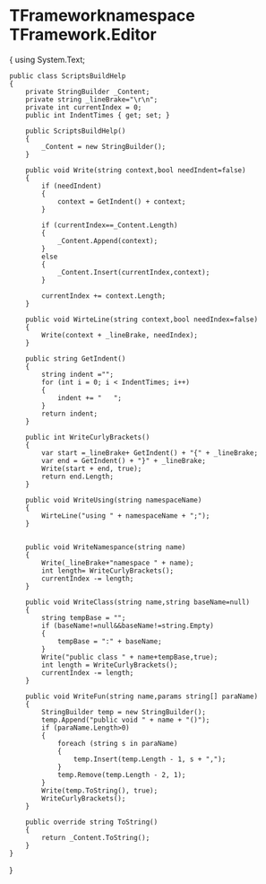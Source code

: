 # TFrameworknamespace TFramework.Editor
{
    using System.Text;

    public class ScriptsBuildHelp  
    {
        private StringBuilder _Content;
        private string _lineBrake="\r\n";
        private int currentIndex = 0;
        public int IndentTimes { get; set; }

        public ScriptsBuildHelp()
        {
            _Content = new StringBuilder();
        }

        public void Write(string context,bool needIndent=false)
        {
            if (needIndent)
            {
                context = GetIndent() + context;
            }

            if (currentIndex==_Content.Length)
            {
                _Content.Append(context);
            }
            else
            {
                _Content.Insert(currentIndex,context);
            }

            currentIndex += context.Length;
        }

        public void WirteLine(string context,bool needIndex=false)
        {
            Write(context + _lineBrake, needIndex);
        }

        public string GetIndent()
        {
            string indent ="";
            for (int i = 0; i < IndentTimes; i++)
            {
                indent += "   ";
            }
            return indent;
        }

        public int WriteCurlyBrackets()
        {
            var start =_lineBrake+ GetIndent() + "{" + _lineBrake;
            var end = GetIndent() + "}" + _lineBrake;
            Write(start + end, true);
            return end.Length;
        }

        public void WriteUsing(string namespaceName)
        {
            WirteLine("using " + namespaceName + ";");
        }


        public void WriteNamespance(string name)
        {
            Write(_lineBrake+"namespace " + name);
            int length= WriteCurlyBrackets();
            currentIndex -= length;
        }

        public void WriteClass(string name,string baseName=null)
        {
            string tempBase = "";
            if (baseName!=null&&baseName!=string.Empty)
            {
                tempBase = ":" + baseName;
            }
            Write("public class " + name+tempBase,true);
            int length = WriteCurlyBrackets();
            currentIndex -= length;
        }

        public void WriteFun(string name,params string[] paraName)
        {
            StringBuilder temp = new StringBuilder();
            temp.Append("public void " + name + "()");
            if (paraName.Length>0)
            {
                foreach (string s in paraName)
                {
                    temp.Insert(temp.Length - 1, s + ",");
                }
                temp.Remove(temp.Length - 2, 1);
            }
            Write(temp.ToString(), true);
            WriteCurlyBrackets();
        }

        public override string ToString()
        {
            return _Content.ToString();
        }
    }
}


